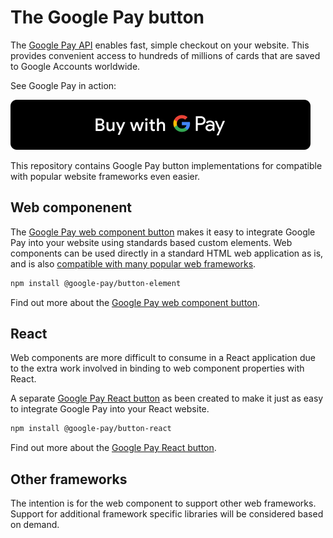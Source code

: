# The Google Pay button

The [Google Pay API][google-pay] enables fast, simple checkout on your website. This provides convenient access to
hundreds of millions of cards that are saved to Google Accounts worldwide.

See Google Pay in action:

[![Buy with Google Pay](docs/images/google-pay-button.svg)][live-demo]

This repository contains Google Pay button implementations for compatible with popular website frameworks even easier.

## Web componenent

The [Google Pay web component button][button-element] makes it easy to integrate Google Pay into your website using
standards based custom elements. Web components can be used directly in a standard HTML web application as is, and is
also [compatible with many popular web frameworks][custom-elements-compatible].

```sh
npm install @google-pay/button-element
```

Find out more about the [Google Pay web component button][button-element].

## React

Web components are more difficult to consume in a React application due to the extra work involved in binding to web
component properties with React.

A separate [Google Pay React button][button-react] as been created to make it just as easy to integrate Google Pay into
your React website.

```sh
npm install @google-pay/button-react
```

Find out more about the [Google Pay React button][button-react].

## Other frameworks

The intention is for the web component to support other web frameworks. Support for additional framework specific
libraries will be considered based on demand.

[google-pay]: https://developers.google.com/pay/api/web/overview
[button-element]: src/button-element
[button-react]: src/button-react
[live-demo]: https://developers.google.com/pay/api/web/guides/resources/demos
[custom-elements-compatible]: https://custom-elements-everywhere.com/
